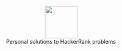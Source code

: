 <p align="center">
    <a href="https://www.hackerrank.com/omrigotlieb">
        <img height=85 src="https://s3-us-west-1.amazonaws.com/omrigotlieb/OmriHackerRank.png">
    </a>
    <br>Personal solutions to HackerRank problems
</p>
